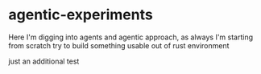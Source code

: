 # agentic-experiments
Here I'm digging into agents and agentic approach, as always I'm starting from scratch try to build something usable out of rust environment

just an additional test

